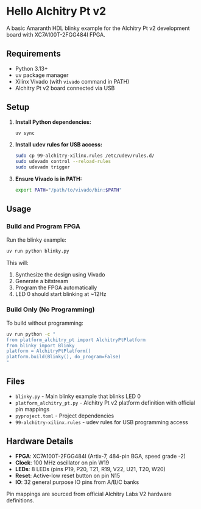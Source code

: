 # Hello Alchitry Pt v2

A basic Amaranth HDL blinky example for the Alchitry Pt v2 development board with XC7A100T-2FGG484I FPGA.

## Requirements

- Python 3.13+
- uv package manager
- Xilinx Vivado (with `vivado` command in PATH)
- Alchitry Pt v2 board connected via USB

## Setup

1. **Install Python dependencies:**
   ```bash
   uv sync
   ```

2. **Install udev rules for USB access:**
   ```bash
   sudo cp 99-alchitry-xilinx.rules /etc/udev/rules.d/
   sudo udevadm control --reload-rules
   sudo udevadm trigger
   ```

3. **Ensure Vivado is in PATH:**
   ```bash
   export PATH="/path/to/vivado/bin:$PATH"
   ```

## Usage

### Build and Program FPGA

Run the blinky example:
```bash
uv run python blinky.py
```

This will:
1. Synthesize the design using Vivado
2. Generate a bitstream
3. Program the FPGA automatically
4. LED 0 should start blinking at ~12Hz

### Build Only (No Programming)

To build without programming:
```bash
uv run python -c "
from platform_alchitry_pt import AlchitryPtPlatform
from blinky import Blinky
platform = AlchitryPtPlatform()
platform.build(Blinky(), do_program=False)
"
```

## Files

- `blinky.py` - Main blinky example that blinks LED 0
- `platform_alchitry_pt.py` - Alchitry Pt v2 platform definition with official pin mappings
- `pyproject.toml` - Project dependencies
- `99-alchitry-xilinx.rules` - udev rules for USB programming access

## Hardware Details

- **FPGA**: XC7A100T-2FGG484I (Artix-7, 484-pin BGA, speed grade -2)
- **Clock**: 100 MHz oscillator on pin W19
- **LEDs**: 8 LEDs (pins P19, P20, T21, R19, V22, U21, T20, W20)
- **Reset**: Active-low reset button on pin N15
- **IO**: 32 general purpose IO pins from A/B/C banks

Pin mappings are sourced from official Alchitry Labs V2 hardware definitions.
